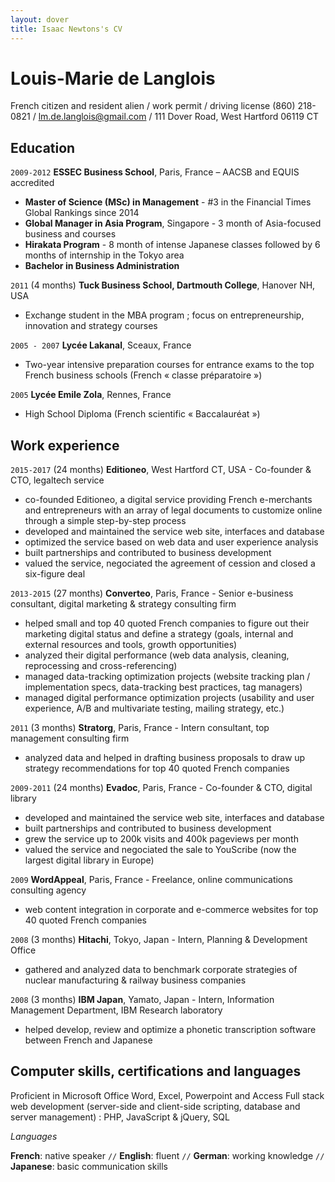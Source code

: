 ```yaml
---
layout: dover
title: Isaac Newtons's CV
---
```

# Louis-Marie de Langlois
French citizen and resident alien / work permit / driving license
(860) 218-0821 / lm.de.langlois@gmail.com / 111 Dover Road, West Hartford 06119 CT

## Education

`2009-2012`
__ESSEC Business School__, Paris, France – AACSB and EQUIS accredited
- __Master of Science (MSc) in Management__ - #3 in the Financial Times Global Rankings since 2014
- __Global Manager in Asia Program__, Singapore - 3 month of Asia-focused business and courses
- __Hirakata Program__ - 8 month of intense Japanese classes followed by 6 months of internship in the Tokyo area
- __Bachelor in Business Administration__

`2011` (4 months)
__Tuck Business School, Dartmouth College__, Hanover NH, USA
- Exchange student in the MBA program ; focus on entrepreneurship, innovation and strategy courses

`2005 - 2007`
__Lycée Lakanal__, Sceaux, France
- Two-year intensive preparation courses for entrance exams to the top French business schools (French « classe préparatoire »)

`2005`
__Lycée Emile Zola__, Rennes, France
- High School Diploma (French scientific « Baccalauréat »)

## Work experience

`2015-2017` (24 months)
__Editioneo__, West Hartford CT, USA - Co-founder & CTO, legaltech service
- co-founded Editioneo, a digital service providing French e-merchants and entrepreneurs with an array of legal documents to customize online through a simple step-by-step process
- developed and maintained the service web site, interfaces and database
- optimized the service based on web data and user experience analysis
- built partnerships and contributed to business development
- valued the service, negociated the agreement of cession and closed a six-figure deal

`2013-2015` (27 months)
__Converteo__, Paris, France - Senior e-business consultant, digital marketing & strategy consulting firm
- helped small and top 40 quoted French companies to figure out their marketing digital status and define a strategy (goals, internal and external resources and tools, growth opportunities)
- analyzed their digital performance (web data analysis, cleaning, reprocessing and cross-referencing)
- managed data-tracking optimization projects (website tracking plan / implementation specs, data-tracking best practices, tag managers)
- managed digital performance optimization projects (usability and user experience, A/B and multivariate testing, mailing strategy, etc.)

`2011` (3 months)
__Stratorg__, Paris, France - Intern consultant, top management consulting firm
- analyzed data and helped in drafting business proposals to draw up strategy recommendations for top 40 quoted French companies

`2009-2011` (24 months)
__Evadoc__, Paris, France - Co-founder & CTO, digital library
- developed and maintained the service web site, interfaces and database
- built partnerships and contributed to business development
- grew the service up to 200k visits and 400k pageviews per month
- valued the service and negociated the sale to YouScribe (now the largest digital library in Europe)

`2009`
__WordAppeal__, Paris, France - Freelance, online communications consulting agency
- web content integration in corporate and e-commerce websites for top 40 quoted French companies

`2008` (3 months)
__Hitachi__, Tokyo, Japan - Intern, Planning & Development Office
- gathered and analyzed data to benchmark corporate strategies of nuclear manufacturing & railway business companies

`2008` (3 months)
__IBM Japan__, Yamato, Japan - Intern, Information Management Department, IBM Research laboratory
- helped develop, review and optimize a phonetic transcription software between French and Japanese

## Computer skills, certifications and languages


Proficient in Microsoft Office Word, Excel, Powerpoint and Access
Full stack web development (server-side and client-side scripting, database and server management) : PHP, JavaScript & jQuery, SQL

*Languages*

__French__: native speaker `//` __English__: fluent `//` __German__: working knowledge `//` __Japanese__: basic communication skills

<!-- A list is also available [online](http://scholar.google.co.uk/citations?user=LTOTl0YAAAAJ) -->

<!-- ### Footer

Last updated: May 2013 -->


